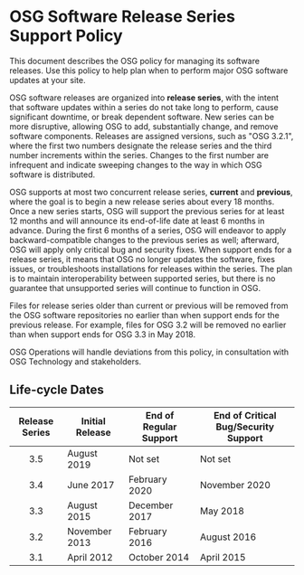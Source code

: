 
OSG Software Release Series Support Policy
==========================================

This document describes the OSG policy for managing its software releases. Use this policy to help plan when to perform
major OSG software updates at your site.

OSG software releases are organized into __release series__, with the intent that software updates within a series do
not take long to perform, cause significant downtime, or break dependent software.
New series can be more disruptive, allowing OSG to add, substantially change, and remove software components.
Releases are assigned versions, such as "OSG 3.2.1", where the first two numbers designate the release series and the
third number increments within the series.
Changes to the first number are infrequent and indicate sweeping changes to the way in which OSG software is
distributed.

OSG supports at most two concurrent release series, __current__ and __previous__, where the goal is to begin a new
release series about every 18 months.
Once a new series starts, OSG will support the previous series for at least 12 months and will announce its end-of-life
date at least 6 months in advance.
During the first 6 months of a series, OSG will endeavor to apply backward-compatible changes to the previous series as
well; afterward, OSG will apply only critical bug and security fixes.
When support ends for a release series, it means that OSG no longer updates the software, fixes issues, or troubleshoots
installations for releases within the series.
The plan is to maintain interoperability between supported series, but there is no guarantee that unsupported series
will continue to function in OSG.

Files for release series older than current or previous will be removed from the OSG software repositories no earlier
than when support ends for the previous release.
For example, files for OSG 3.2 will be removed no earlier than when support ends for OSG 3.3 in May 2018.

OSG Operations will handle deviations from this policy, in consultation with OSG Technology and stakeholders.

Life-cycle Dates
----------------

| Release Series | Initial Release | End of Regular Support | End of Critical Bug/Security Support |
| :------------: | --------------- | ---------------------- | ------------------------------------ |
| 3.5            | August 2019     | Not set                | Not set                              |
| 3.4            | June 2017       | February 2020          | November 2020                        |
| 3.3            | August 2015     | December 2017          | May 2018                             |
| 3.2            | November 2013   | February 2016          | August 2016                          |
| 3.1            | April 2012      | October 2014           | April 2015                           |
